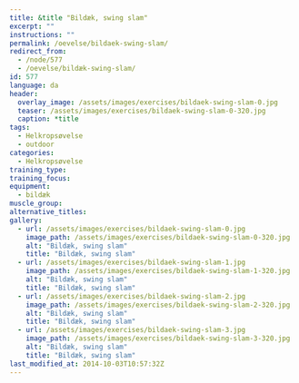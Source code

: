 ```yaml
---
title: &title "Bildæk, swing slam"
excerpt: ""
instructions: ""
permalink: /oevelse/bildaek-swing-slam/
redirect_from:
  - /node/577
  - /oevelse/bildæk-swing-slam/
id: 577
language: da
header:
  overlay_image: /assets/images/exercises/bildaek-swing-slam-0.jpg
  teaser: /assets/images/exercises/bildaek-swing-slam-0-320.jpg
  caption: *title
tags:
  - Helkropsøvelse
  - outdoor
categories:
  - Helkropsøvelse
training_type: 
training_focus: 
equipment:
  - bildæk
muscle_group:
alternative_titles:
gallery:
  - url: /assets/images/exercises/bildaek-swing-slam-0.jpg
    image_path: /assets/images/exercises/bildaek-swing-slam-0-320.jpg
    alt: "Bildæk, swing slam"
    title: "Bildæk, swing slam"
  - url: /assets/images/exercises/bildaek-swing-slam-1.jpg
    image_path: /assets/images/exercises/bildaek-swing-slam-1-320.jpg
    alt: "Bildæk, swing slam"
    title: "Bildæk, swing slam"
  - url: /assets/images/exercises/bildaek-swing-slam-2.jpg
    image_path: /assets/images/exercises/bildaek-swing-slam-2-320.jpg
    alt: "Bildæk, swing slam"
    title: "Bildæk, swing slam"
  - url: /assets/images/exercises/bildaek-swing-slam-3.jpg
    image_path: /assets/images/exercises/bildaek-swing-slam-3-320.jpg
    alt: "Bildæk, swing slam"
    title: "Bildæk, swing slam"
last_modified_at: 2014-10-03T10:57:32Z
---
```



